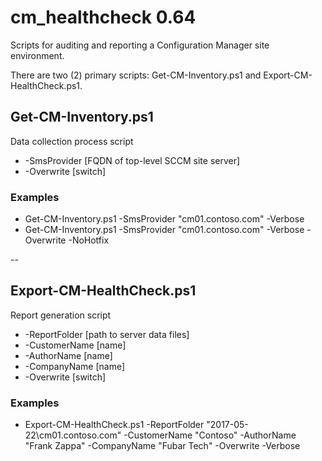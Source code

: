 # cm_healthcheck 0.64
Scripts for auditing and reporting a Configuration Manager site environment.

There are two (2) primary scripts: Get-CM-Inventory.ps1 and Export-CM-HealthCheck.ps1.

## Get-CM-Inventory.ps1

Data collection process script

* -SmsProvider [FQDN of top-level SCCM site server]
* -Overwrite [switch]

### Examples

* Get-CM-Inventory.ps1 -SmsProvider "cm01.contoso.com" -Verbose
* Get-CM-Inventory.ps1 -SmsProvider "cm01.contoso.com" -Verbose -Overwrite -NoHotfix

--
## Export-CM-HealthCheck.ps1

Report generation script

* -ReportFolder [path to server data files]
* -CustomerName [name]
* -AuthorName [name]
* -CompanyName [name]
* -Overwrite [switch]

### Examples

* Export-CM-HealthCheck.ps1 -ReportFolder "2017-05-22\cm01.contoso.com" -CustomerName "Contoso" -AuthorName "Frank Zappa" -CompanyName "Fubar Tech" -Overwrite -Verbose

